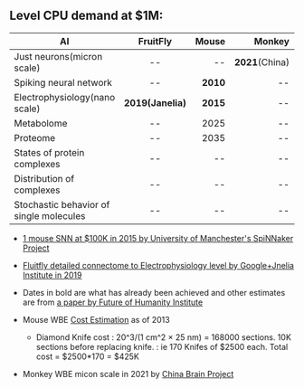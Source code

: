 

## Level	CPU demand at $1M:


| AI       | FruitFly           | Mouse  | Monkey | Human  | AI
| ------------- |:---------------------------:| -----:|  -----:| ------:|------:|
| Just neurons(micron scale)|--|--| **2021**(China) | -- | -- |
| Spiking neural network|--|**2010**| -- | -- | 2023 |
| Electrophysiology(nano scale)|**2019(Janelia)**|**2015**|--| --| 2033 |
| Metabolome |--|2025|--| --| 2044 |
| Proteome |--|2035|--| --| 2048 |
| States of protein complexes |--|--|--| --| 2052 |
| Distribution of complexes |--|--|--| 2063| 2063 |
| Stochastic behavior of single molecules |--|--|--| 2111| 2111 |

- [1 mouse SNN at $100K in 2015 by University of Manchester's SpiNNaker Project](https://www.youtube.com/watch?v=2e06C-yUwlc)

- [Fluitfly detailed connectome to Electrophysiology level by Google+Jnelia Institute in 2019](https://www.youtube.com/watch?v=PeyHKdmBpqY)

-  Dates in bold are what has already been achieved and other estimates are from [a paper by Future of Humanity Institute](https://www.fhi.ox.ac.uk/brain-emulation-roadmap-report.pdf)

- Mouse WBE [Cost Estimation](https://www.biorxiv.org/content/10.1101/001214v3.full) as of 2013
  - Diamond Knife cost : 20^3/(1 cm^2 × 25 nm) = 168000 sections. 10K sections before replacing knife.
                      : ie 170 Knifes of $2500 each. Total cost = $2500*170 = $425K
                      
- Monkey WBE micon scale in 2021 by [China Brain Project](https://www.freepressjournal.in/science/worlds-first-3d-image-of-monkey-brain-developed)
